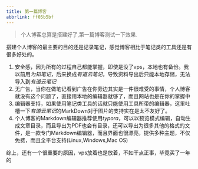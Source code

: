 ```yaml
---
title: 第一篇博客
abbrlink: ff05b5bf
---
```

> 个人博客总算是搭建好了,第一篇博客测试一下效果.

搭建个人博客的最主要的目的还是记录笔记，感觉博客相比于笔记类的工具还是有很多好处的。
1. 安全感，因为所有的过程自己都能掌握，即使是没了vps，本地也有备份。我以前用*为知笔记*，后来换成*有道云笔记*，导致资料导出后只能本地存储，无法导入到*有道云笔记*
2. 无广告，当你在做笔记看到广告在你旁边其实是一件很难受的事情，个人博客就没有这个问题了，直接用本地的编辑器就够了，而且网站也是在你的掌握中
3. 编辑器支持，如果使用笔记类工具的话就只能使用工具所带的编辑器，这里吐槽一下*有道云笔记*的MarkDown对于图片的支持实在是太不友好了。
4. 个人博客的Markdown编辑器推荐使用*typora*，可以以预览模式编辑，自动生成文章目录，而且导出为PDF也会有目录，还可以导出为很多其他的格式的文件，是一款专门Markdown编辑器，而且界面也很漂亮，提供多种主题，不仅免费，而且全平台支持(Linux,Windows,Mac OS)

综上，还有一个很重要的原因，vps放着也是放着，不如干点正事，毕竟买了一年的
